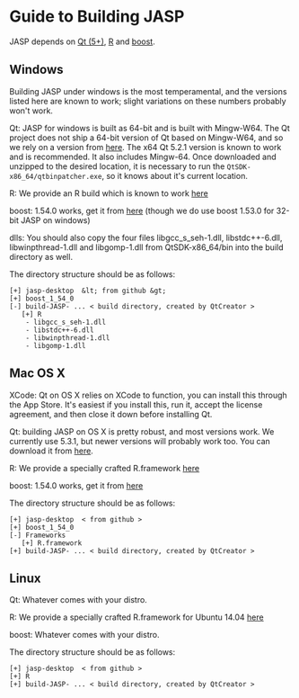 Guide to Building JASP
======================

JASP depends on [Qt (5+)](http://qt-project.org), [R](http://cran.r-project.org) and [boost](http://boost.org).

Windows
-------

Building JASP under windows is the most temperamental, and the versions listed here are known to work; slight variations on these numbers probably won't work.

Qt: JASP for windows is built as 64-bit and is built with Mingw-W64. The Qt project does not ship a 64-bit version of Qt based on Mingw-W64, and so we rely on a version from [here](http://sourceforge.net/projects/mingwbuilds/files/external-binary-packages/Qt-Builds/). The x64 Qt 5.2.1 version is known to work and is recommended. It also includes Mingw-64. Once downloaded and unzipped to the desired location, it is necessary to run the `QtSDK-x86_64/qtbinpatcher.exe`, so it knows about it's current location.

R: We provide an R build which is known to work [here](http://jasp-stats.org/development/R%20Win64%20for%20JASP%20%282014-10-02%29.zip)

boost: 1.54.0 works, get it from [here](http://www.boost.org/users/history/version_1_54_0.html) (though we do use boost 1.53.0 for 32-bit JASP on windows)

dlls: You should also copy the four files libgcc_s_seh-1.dll, libstdc++-6.dll, libwinpthread-1.dll and libgomp-1.dll from QtSDK-x86_64/bin into the build directory as well.

The directory structure should be as follows:

    [+] jasp-desktop  &lt; from github &gt;
    [+] boost_1_54_0
    [-] build-JASP- ... < build directory, created by QtCreator >
       [+] R
        - libgcc_s_seh-1.dll
        - libstdc++-6.dll
        - libwinpthread-1.dll
        - libgomp-1.dll

 
Mac OS X
--------
XCode: Qt on OS X relies on XCode to function, you can install this through the App Store. It's easiest if you install this, run it, accept the license agreement, and then close it down before installing Qt.

Qt: building JASP on OS X is pretty robust, and most versions work. We currently use 5.3.1, but newer versions will probably work too. You can download it from [here](https://qt-project.org/downloads).

R: We provide a specially crafted R.framework [here](http://jasp-stats.org/development/R%20OSX%20for%20JASP%20%282014-10-14%29.zip)

boost: 1.54.0 works, get it from [here](http://www.boost.org/users/history/version_1_54_0.html)

The directory structure should be as follows:

    [+] jasp-desktop  < from github >
    [+] boost_1_54_0
    [-] Frameworks
       [+] R.framework
    [+] build-JASP- ... < build directory, created by QtCreator >

Linux
-----

Qt: Whatever comes with your distro.

R: We provide a specially crafted R.framework for Ubuntu 14.04 [here](http://jasp-stats.org/development/R%20U1404%20for%20JASP%20%282014-10-14%29.zip)

boost: Whatever comes with your distro.

The directory structure should be as follows:

    [+] jasp-desktop  < from github >
    [+] R
    [+] build-JASP- ... < build directory, created by QtCreator >
